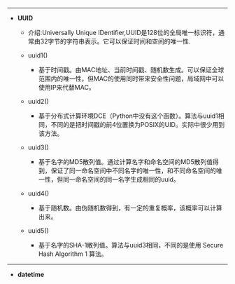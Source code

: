 
---
- **UUID**

    - 介绍:Universally Unique IDentifier,UUID是128位的全局唯一标识符，通常由32字节的字符串表示。它可以保证时间和空间的唯一性.

    - uuid1()
        
        - 基于时间戳。由MAC地址、当前时间戳、随机数生成。可以保证全球范围内的唯一性，但MAC的使用同时带来安全性问题，局域网中可以使用IP来代替MAC。
    
    - uuid2()

        - 基于分布式计算环境DCE（Python中没有这个函数）。算法与uuid1相同，不同的是把时间戳的前4位置换为POSIX的UID。实际中很少用到该方法。

    - uuid3()

        - 基于名字的MD5散列值。通过计算名字和命名空间的MD5散列值得到，保证了同一命名空间中不同名字的唯一性，和不同命名空间的唯一性，但同一命名空间的同一名字生成相同的uuid。

    - uuid4()

        - 基于随机数。由伪随机数得到，有一定的重复概率，该概率可以计算出来。

    - uuid5()

        - 基于名字的SHA-1散列值。算法与uuid3相同，不同的是使用 Secure Hash Algorithm 1 算法。

---

- **datetime**


